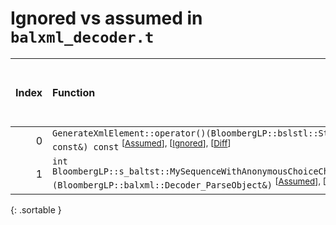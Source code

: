 # Ignored vs assumed in `balxml_decoder.t`

<script src="../sorttable.js"></script>

|   Index | Function                                                                                                                                                                                                                                                    |   Difference in number of lines |   Function size difference in bytes |   Number of lines in assumed build | Number of bytes in assumed build   |   Number of lines in ignored build | Number of bytes in ignored build   |
|--------:|:------------------------------------------------------------------------------------------------------------------------------------------------------------------------------------------------------------------------------------------------------------|--------------------------------:|------------------------------------:|-----------------------------------:|:-----------------------------------|-----------------------------------:|:-----------------------------------|
|       0 | `GenerateXmlElement::operator()(BloombergLP::bslstl::StringRefImp<char> const&, BloombergLP::bslstl::StringRefImp<char> const&) const` <sup>\[[Assumed](0.assume.s)\], \[[Ignored](0.none.s)\], \[[Diff](0.diff.html)\]                                     |                               8 |                                  16 |                                320 | 4,457,920                          |                                304 | 4,460,032                          |
|       1 | `int BloombergLP::s_baltst::MySequenceWithAnonymousChoiceChoice::manipulateSelection<BloombergLP::balxml::Decoder_ParseObject>(BloombergLP::balxml::Decoder_ParseObject&)` <sup>\[[Assumed](1.assume.s)\], \[[Ignored](1.none.s)\], \[[Diff](1.diff.html)\] |                               1 |                                   0 |                                176 | 5,216,896                          |                                176 | 5,219,152                          |
{: .sortable }
